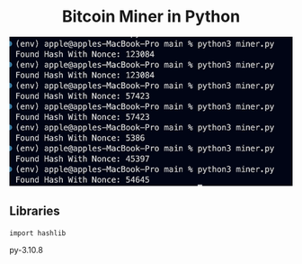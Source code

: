 <div align="center">

# Bitcoin Miner in Python

</div> 

<img src="src/main.png">

## Libraries

```
import hashlib
```

py-3.10.8
